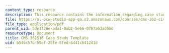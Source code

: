 ```yaml
---
content_type: resource
description: This resource contains the information regarding case study template.
file: https://ol-ocw-studio-app-qa.s3.amazonaws.com/courses/cms-362-civic-media-codesign-studio-spring-2016/b549c57b59ef29fe8fed6441c641241d_MITCMS_362S16_CaseStudy.pdf
file_type: application/pdf
parent_uid: 5de1f36e-ada1-0ab2-5e66-0767a63ad6bd
resourcetype: Document
title: CMS.362S16 Case Study Template
uid: b549c57b-59ef-29fe-8fed-6441c641241d
---
```

